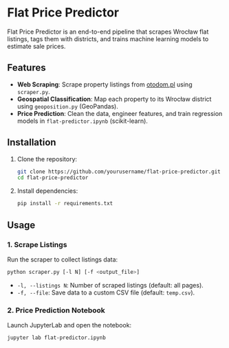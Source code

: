 # Flat Price Predictor

Flat Price Predictor is an end-to-end pipeline that scrapes Wrocław flat listings, tags them with districts, and trains machine learning models to estimate sale prices.

## Features

- **Web Scraping**: Scrape property listings from [otodom.pl](https://www.otodom.pl) using `scraper.py`.
- **Geospatial Classification**: Map each property to its Wrocław district using `geoposition.py` (GeoPandas).
- **Price Prediction**: Clean the data, engineer features, and train regression models in `flat-predictor.ipynb` (scikit-learn).

## Installation

1. Clone the repository:
   ```bash
   git clone https://github.com/yourusername/flat-price-predictor.git
   cd flat-price-predictor
   ```
2. Install dependencies:
   ```bash
   pip install -r requirements.txt
   ```

## Usage

### 1. Scrape Listings

Run the scraper to collect listings data:

```bash
python scraper.py [-l N] [-f <output_file>]
```

- `-l, --listings N`: Number of scraped listings (default: all pages).
- `-f, --file`: Save data to a custom CSV file (default: `temp.csv`).

### 2. Price Prediction Notebook

Launch JupyterLab and open the notebook:

```bash
jupyter lab flat-predictor.ipynb
```
